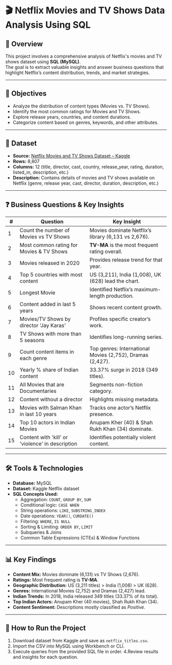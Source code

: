 # 🎬 Netflix Movies and TV Shows Data Analysis Using SQL

## 📌 Overview
This project involves a comprehensive analysis of Netflix's movies and TV shows dataset using **SQL (MySQL)**.  
The goal is to extract valuable insights and answer business questions that highlight Netflix’s content distribution, trends, and market strategies.

---

## 🎯 Objectives
- Analyze the distribution of content types (Movies vs. TV Shows).  
- Identify the most common ratings for Movies and TV Shows.  
- Explore release years, countries, and content durations.  
- Categorize content based on genres, keywords, and other attributes.  

---

## 📂 Dataset
- **Source:** [Netflix Movies and TV Shows Dataset – Kaggle](https://www.kaggle.com/shivamb/netflix-shows)  
- **Rows:** 8,807  
- **Columns:** 12 (title, director, cast, country, release_year, rating, duration, listed_in, description, etc.)  
- **Description:** Contains details of movies and TV shows available on Netflix (genre, release year, cast, director, duration, description, etc.)  

---

## ❓ Business Questions & Key Insights
| #  | Question | Key Insight |
|----|-----------|-------------|
| 1  | Count the number of Movies vs TV Shows | Movies dominate Netflix’s library (6,131 vs 2,676). |
| 2  | Most common rating for Movies & TV Shows | **TV-MA** is the most frequent rating overall. |
| 3  | Movies released in 2020 | Provides release trend for that year. |
| 4  | Top 5 countries with most content | US (3,211), India (1,008), UK (628) lead the chart. |
| 5  | Longest Movie | Identified Netflix’s maximum-length production. |
| 6  | Content added in last 5 years | Shows recent content growth. |
| 7  | Movies/TV Shows by director 'Jay Karas' | Profiles specific creator’s work. |
| 8  | TV Shows with more than 5 seasons | Identifies long-running series. |
| 9  | Count content items in each genre | Top genres: International Movies (2,752), Dramas (2,427). |
| 10 | Yearly % share of Indian content | 33.37% surge in 2018 (349 titles). |
| 11 | All Movies that are Documentaries | Segments non-fiction category. |
| 12 | Content without a director | Highlights missing metadata. |
| 13 | Movies with Salman Khan in last 10 years | Tracks one actor’s Netflix presence. |
| 14 | Top 10 actors in Indian Movies | Anupam Kher (40) & Shah Rukh Khan (34) dominate. |
| 15 | Content with 'kill' or 'violence' in description | Identifies potentially violent content. |

---

## 🛠 Tools & Technologies
- **Database:** MySQL  
- **Dataset:** Kaggle Netflix dataset  
- **SQL Concepts Used:**
  - Aggregation: `COUNT`, `GROUP BY`, `SUM`
  - Conditional logic: `CASE WHEN`
  - String operations: `LIKE`, `SUBSTRING_INDEX`
  - Date operations: `YEAR()`, `CURDATE()`
  - Filtering: `WHERE`, `IS NULL`
  - Sorting & Limiting: `ORDER BY`, `LIMIT`
  - Subqueries & Joins
  - Common Table Expressions (CTEs) & Window Functions

---

## 📊 Key Findings
- **Content Mix:** Movies dominate (6,131) vs TV Shows (2,676).  
- **Ratings:** Most frequent rating is **TV-MA**.  
- **Geographic Distribution:** US (3,211 titles) > India (1,008) > UK (628).  
- **Genres:** International Movies (2,752) and Dramas (2,427) lead.  
- **Indian Trends:** In 2018, India released 349 titles (33.37% of its total).  
- **Top Indian Actors:** Anupam Kher (40 movies), Shah Rukh Khan (34).  
- **Content Sentiment:** Descriptions mostly classified as *Positive*.  

---

## 🚀 How to Run the Project
1. Download dataset from Kaggle and save as `netflix_titles.csv`.  
2. Import the CSV into MySQL using Workbench or CLI.  
3. Execute queries from the provided SQL file in order.
4.Review results and insights for each question.
